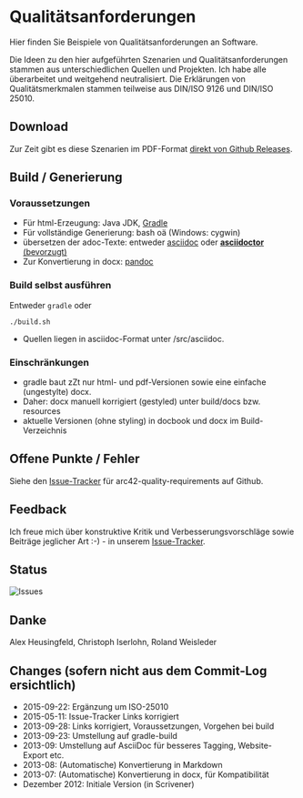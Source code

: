 # Qualitätsanforderungen
Hier finden Sie Beispiele von Qualitätsanforderungen an Software.

Die Ideen zu den hier aufgeführten Szenarien und Qualitätsanforderungen stammen aus unterschiedlichen Quellen und Projekten. Ich habe alle überarbeitet und weitgehend neutralisiert. Die Erklärungen von Qualitätsmerkmalen stammen teilweise aus DIN/ISO 9126 und DIN/ISO 25010.

## Download

Zur Zeit gibt es diese Szenarien im PDF-Format [direkt von Github Releases](https://github.com/arc42/quality-requirements/releases/).

## Build / Generierung
### Voraussetzungen
- Für html-Erzeugung: Java JDK, [Gradle](http://www.gradle.org/)
- Für vollständige Generierung: bash oä (Windows: cygwin)
- übersetzen der adoc-Texte: entweder [asciidoc](http://asciidoc.org/) oder [**asciidoctor** (bevorzugt)](http://asciidoctor.org/)
- Zur Konvertierung in docx: [pandoc](http://johnmacfarlane.net/pandoc/)

### Build selbst ausführen
Entweder `gradle` oder

```
./build.sh
```

- Quellen liegen in asciidoc-Format unter /src/asciidoc.

### Einschränkungen
- gradle baut zZt nur html- und pdf-Versionen sowie eine einfache (ungestylte) docx.
- Daher: docx manuell korrigiert (gestyled) unter build/docs bzw. resources  
- aktuelle Versionen (ohne styling) in docbook und docx im Build-Verzeichnis

## Offene Punkte / Fehler
Siehe den [Issue-Tracker](https://github.com/arc42/quality-requirements/issues) für arc42-quality-requirements auf Github.

## Feedback
Ich freue mich über konstruktive Kritik und Verbesserungsvorschläge sowie Beiträge jeglicher Art :-) - in unserem [Issue-Tracker](https://github.com/arc42/quality-requirements/issues "issue-Tracker for arc42-quality-requirements on Github").

## Status
![Issues](http://img.shields.io/github/issues/arc42/quality-requirements.svg)

## Danke
Alex Heusingfeld, Christoph Iserlohn, Roland Weisleder

## Changes (sofern nicht aus dem Commit-Log ersichtlich)

- 2015-09-22: Ergänzung um ISO-25010
- 2015-05-11: Issue-Tracker Links korrigiert
- 2013-09-28: Links korrigiert, Voraussetzungen, Vorgehen bei build
- 2013-09-23: Umstellung auf gradle-build
- 2013-09: Umstellung auf AsciiDoc für besseres Tagging, Website-Export etc.
- 2013-08: (Automatische) Konvertierung in Markdown
- 2013-07: (Automatische) Konvertierung in docx, für Kompatibilität
- Dezember 2012: Initiale Version (in Scrivener)
